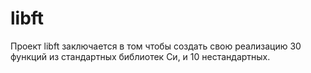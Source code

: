 # libft
Проект libft заключается в том чтобы создать свою реализацию 30 функций из стандартных библиотек Си, и 10 нестандартных.
